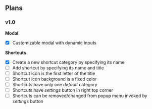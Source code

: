 ## Plans

### v1.0

**Modal**

- [x] Customizable modal with dynamic inputs

**Shortcuts**

- [x] Create a new shortcut category by specifying its name
- [ ] Add shortcut by specifying its name and title
- [ ] Shortcut icon is the first letter of the title
- [ ] Shortcut icon background is a fixed color
- [ ] Shortcuts have only one _default_ category
- [ ] Shortcuts have _settings_ button in right top corner
- [ ] Shortcuts can be removed/changed from popup menu invoked by _settings_ button
